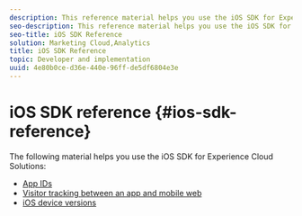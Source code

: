 ```yaml
---
description: This reference material helps you use the iOS SDK for Experience Cloud Solutions.
seo-description: This reference material helps you use the iOS SDK for Experience Cloud Solutions.
seo-title: iOS SDK Reference
solution: Marketing Cloud,Analytics
title: iOS SDK Reference
topic: Developer and implementation
uuid: 4e80b0ce-d36e-440e-96ff-de5df6804e3e
---
```


# iOS SDK reference {#ios-sdk-reference}

The following material helps you use the iOS SDK for Experience Cloud Solutions:

* [App IDs](/help/ios/reference/app-ids.md)
* [Visitor tracking between an app and mobile web](/help/ios/reference/hybrid-app.md)
* [iOS device versions](/help/ios/reference/device-versions.md)
